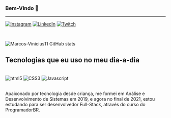 

### Bem-Vindo 🖖
<hr>


[![Instagram](https://img.shields.io/badge/Instagram-E4405F?style=for-the-badge&logo=instagram&logoColor=white)](https://www.instagram.com/marcos_vinicius.ti/)
[![LinkedIn](https://img.shields.io/badge/LinkedIn-0077B5?style=for-the-badge&logo=linkedin&logoColor=white)](https://www.linkedin.com/in/marcos-viniciusti/)
[![Twitch](https://img.shields.io/badge/Twitch-9146FF?style=for-the-badge&logo=twitch&logoColor=white)](https://www.twitch.tv/marcos_viniciusti)

<div>
<br>
</div>

![Marcos-ViniciusTI GitHub stats](https://github-readme-stats.vercel.app/api?username=Marcos-ViniciusTI&show_icons=true&theme=dark)


## Tecnologias que eu uso no meu dia-a-dia

<div style="display: inline_block"><br>
    <img align="center" alt="html5" src="https://img.shields.io/badge/HTML5-E34F26?style=for-the-badge&logo=html5&logoColor=white">
    <img align="center" alt="CSS3" src="https://img.shields.io/badge/CSS3-1572B6?style=for-the-badge&logo=css3&logoColor=white">
    <img align="center" alt="Javascript" src="https://img.shields.io/badge/JavaScript-F7DF1E?style=for-the-badge&logo=javascript&logoColor=black">
</div>
<br/>

Apaixonado por tecnologia desde criança, me formei em Análise e Desenvolvimento de Sistemas em 2019, e agora no final de 2021, estou estudando para ser desenvolvedor Full-Stack, através do curso do ProgramadorBR.
